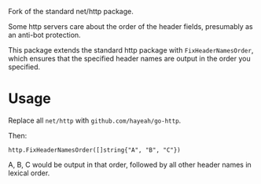 Fork of the standard net/http package.

Some http servers care about the order of the header fields, presumably as an anti-bot protection.

This package extends the standard http package with `FixHeaderNamesOrder`, which ensures that the specified header names are output in the order you specified.

# Usage

Replace all `net/http` with `github.com/hayeah/go-http`.

Then:

```
http.FixHeaderNamesOrder([]string{"A", "B", "C"})
```

A, B, C would be output in that order, followed by all other header names in lexical order.